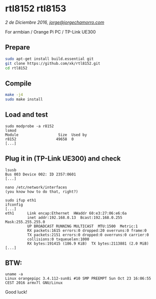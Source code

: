 # rtl8152 rtl8153
*2 de Diciembre 2016, jorge@jorgechamorro.com*

For armbian / Orange Pi PC / TP-Link UE300
## Prepare
```sh
sudo apt-get install build.essential git
git clone https://github.com/xk/rtl8152.git
cd rtl8152
```
## Compile
```sh
make -j4
sudo make install
```
## Load and test
```
sudo modprobe -a r8152
lsmod
Module                  Size  Used by
r8152                  49658  0 
[...]
```
## Plug it in (TP-Link UE300) and check
```
lsusb
Bus 003 Device 002: ID 2357:0601
[...]

nano /etc/network/interfaces
(you know how to do that, right?)

sudo ifup eth1
ifconfig
[...]
eth1      Link encap:Ethernet  HWaddr 60:e3:27:06:e6:6a  
          inet addr:192.168.0.13  Bcast:192.168.0.255  Mask:255.255.255.0
          UP BROADCAST RUNNING MULTICAST  MTU:1500  Metric:1
          RX packets:1615 errors:0 dropped:20 overruns:0 frame:0
          TX packets:2151 errors:0 dropped:0 overruns:0 carrier:0
          collisions:0 txqueuelen:1000 
          RX bytes:191415 (186.9 KiB)  TX bytes:2113881 (2.0 MiB)
[...]
```
## BTW:
```
uname -a
Linux orangepipc 3.4.112-sun8i #10 SMP PREEMPT Sun Oct 23 16:06:55 CEST 2016 armv7l GNU/Linux
```
Good luck!
